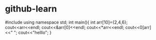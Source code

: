 ﻿# github-learn

#include<iostream>
using namespace std;
int main(){
   int arr[10]={2,4,6};
   cout<<arr<<endl;
   cout<<&arr[0]<<endl;
   cout<<*arr<<endl;
   cout<<0[arr]<<" ";
   cout<<"helllo";
}
